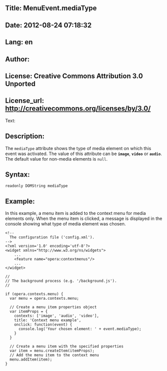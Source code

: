 Title: MenuEvent.mediaType
----
Date: 2012-08-24 07:18:32
----
Lang: en
----
Author: 
----
License: Creative Commons Attribution 3.0 Unported
----
License_url: http://creativecommons.org/licenses/by/3.0/
----
Text:

<h2>Description:</h2>

<p>The <code>mediaType</code> attribute shows the type of media element on which this event was activated. The value of this attribute can be <strong><code>image</code></strong>, <strong><code>video</code></strong> or <strong><code>audio</code></strong>. The default value for non-media elements is <code>null</code>.</p>

<h2>Syntax:</h2>

<p><code>readonly DOMString mediaType</code></p>

<h2>Example:</h2>

<p>In this example, a menu item is added to the context menu for media elements only. When the menu item is clicked, a message is displayed in the console showing what type of media element was chosen.</p>

<pre><code>&lt;!-- 
  The configuration file (&#39;config.xml&#39;).
--&gt;
&lt;?xml version=&#39;1.0&#39; encoding=&#39;utf-8&#39;?&gt;
&lt;widget xmlns=&quot;http://www.w3.org/ns/widgets&quot;&gt;
    ...
    &lt;feature name=&quot;opera:contextmenus&quot;/&gt;
    ...
&lt;/widget&gt;</code></pre>    

<pre><code>//
// The background process (e.g. &#39;/background.js&#39;). 
//

if (opera.contexts.menu) {
  var menu = opera.contexts.menu;
  
  // Create a menu item properties object
  var itemProps = {
    contexts: [&#39;image&#39;, &#39;audio&#39;, &#39;video&#39;],
    title: &#39;Context menu example&#39;,
    onclick: function(event) {
      console.log(&#39;Your chosen element: &#39; + event.mediaType);
    }
  }

  // Create a menu item with the specified properties
  var item = menu.createItem(itemProps);
  // Add the menu item to the context menu
  menu.addItem(item);
}</code></pre>
